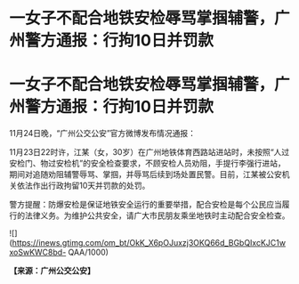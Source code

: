 # 一女子不配合地铁安检辱骂掌掴辅警，广州警方通报：行拘10日并罚款

# 一女子不配合地铁安检辱骂掌掴辅警，广州警方通报：行拘10日并罚款

11月24日晚，“广州公交公安”官方微博发布情况通报：

11月23日22时许，江某（女，30岁）在广州地铁体育西路站进站时，未按照“人过安检门、物过安检机”的安全检查要求，不顾安检人员劝阻，手提行李强行进站，期间对追随劝阻辅警辱骂、掌掴，并辱骂后续到场处置民警。目前，江某被公安机关依法作出行政拘留10天并罚款的处罚。

警方提醒：防爆安检是保证地铁安全运行的重要举措，配合安检是每个公民应当履行的法律义务。为维护公共安全，请广大市民朋友乘坐地铁时主动配合安全检查。

![](https://inews.gtimg.com/om_bt/OkK_X6pOJuxzj3OKQ66d_BGbQIxcKJC1wxoSwKWC8bd-
QAA/1000)

**【来源：广州公交公安】**

